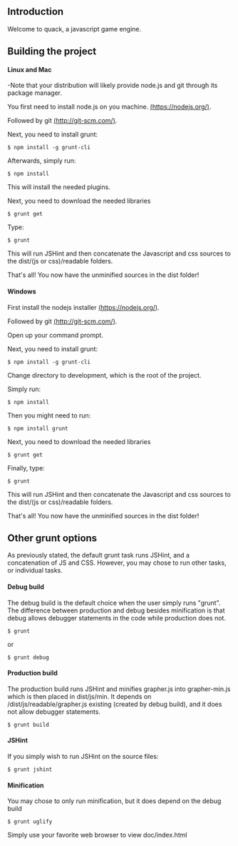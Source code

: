 ## Introduction
Welcome to quack, a javascript game engine. 

## Building the project

#### Linux and Mac

-Note that your distribution will likely provide node.js and git through its package manager.

You first need to install node.js on you machine. [(https://nodejs.org/)](https://nodejs.org/).

Followed by git [(http://git-scm.com/)](http://git-scm.com/).

Next, you need to install grunt:

	$ npm install -g grunt-cli
	
Afterwards, simply run:

	$ npm install
	
This will install the needed plugins. 

Next, you need to download the needed libraries

	$ grunt get

Type:

	$ grunt
	
This will run JSHint and then concatenate the Javascript and css sources to the dist/(js or css)/readable folders.

That's all! You now have the unminified sources in the dist folder!

#### Windows
First install the nodejs installer [(https://nodejs.org/)](https://nodejs.org/download/).

Followed by git [(http://git-scm.com/)](http://git-scm.com/).

Open up your command prompt.

Next, you need to install grunt:

	$ npm install -g grunt-cli

Change directory to development, which is the root of the project.

Simply run:

	$ npm install

Then you might need to run:

	$ npm install grunt

Next, you need to download the needed libraries

	$ grunt get

Finally, type:

	$ grunt
	
This will run JSHint and then concatenate the Javascript and css sources to the dist/(js or css)/readable folders.

That's all! You now have the unminified sources in the dist folder!



## Other grunt options
As previously stated, the default grunt task runs JSHint, and a concatenation of JS and CSS.
However, you may chose to run other tasks, or individual tasks.

	
#### Debug build
The debug build is the default choice when the user simply runs "grunt". The difference between production and debug besides
minification is that debug allows debugger statements in the code while production does not.

	$ grunt 
	
or

	$ grunt debug

#### Production build
The production build runs JSHint and minifies grapher.js into grapher-min.js which is then placed in dist/js/min.
It depends on /dist/js/readable/grapher.js existing (created by debug build), and it does not allow debugger statements.

	$ grunt build
	
#### JSHint
If you simply wish to run JSHint on the source files:

	$ grunt jshint
	
#### Minification
You may chose to only run minification, but it does depend on the debug build

	$ grunt uglify
	

Simply use your favorite web browser to view doc/index.html
